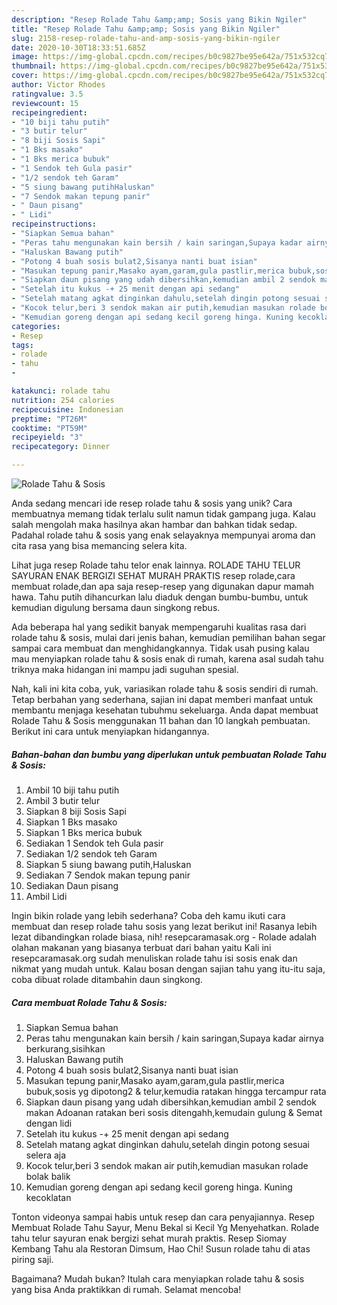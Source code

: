 ```yaml
---
description: "Resep Rolade Tahu &amp;amp; Sosis yang Bikin Ngiler"
title: "Resep Rolade Tahu &amp;amp; Sosis yang Bikin Ngiler"
slug: 2158-resep-rolade-tahu-and-amp-sosis-yang-bikin-ngiler
date: 2020-10-30T18:33:51.685Z
image: https://img-global.cpcdn.com/recipes/b0c9827be95e642a/751x532cq70/rolade-tahu-sosis-foto-resep-utama.jpg
thumbnail: https://img-global.cpcdn.com/recipes/b0c9827be95e642a/751x532cq70/rolade-tahu-sosis-foto-resep-utama.jpg
cover: https://img-global.cpcdn.com/recipes/b0c9827be95e642a/751x532cq70/rolade-tahu-sosis-foto-resep-utama.jpg
author: Victor Rhodes
ratingvalue: 3.5
reviewcount: 15
recipeingredient:
- "10 biji tahu putih"
- "3 butir telur"
- "8 biji Sosis Sapi"
- "1 Bks masako"
- "1 Bks merica bubuk"
- "1 Sendok teh Gula pasir"
- "1/2 sendok teh Garam"
- "5 siung bawang putihHaluskan"
- "7 Sendok makan tepung panir"
- " Daun pisang"
- " Lidi"
recipeinstructions:
- "Siapkan Semua bahan"
- "Peras tahu mengunakan kain bersih / kain saringan,Supaya kadar airnya berkurang,sisihkan"
- "Haluskan Bawang putih"
- "Potong 4 buah sosis bulat2,Sisanya nanti buat isian"
- "Masukan tepung panir,Masako ayam,garam,gula pastlir,merica bubuk,sosis yg dipotong2 &amp; telur,kemudia ratakan hingga tercampur rata"
- "Siapkan daun pisang yang udah dibersihkan,kemudian ambil 2 sendok makan Adoanan ratakan beri sosis ditengahh,kemudain gulung &amp; Semat dengan lidi"
- "Setelah itu kukus -+ 25 menit dengan api sedang"
- "Setelah matang agkat dinginkan dahulu,setelah dingin potong sesuai selera aja"
- "Kocok telur,beri 3 sendok makan air putih,kemudian masukan rolade bolak balik"
- "Kemudian goreng dengan api sedang kecil goreng hinga. Kuning kecoklatan"
categories:
- Resep
tags:
- rolade
- tahu
- 

katakunci: rolade tahu  
nutrition: 254 calories
recipecuisine: Indonesian
preptime: "PT26M"
cooktime: "PT59M"
recipeyield: "3"
recipecategory: Dinner

---
```



![Rolade Tahu &amp; Sosis](https://img-global.cpcdn.com/recipes/b0c9827be95e642a/751x532cq70/rolade-tahu-sosis-foto-resep-utama.jpg)

Anda sedang mencari ide resep rolade tahu &amp; sosis yang unik? Cara membuatnya memang tidak terlalu sulit namun tidak gampang juga. Kalau salah mengolah maka hasilnya akan hambar dan bahkan tidak sedap. Padahal rolade tahu &amp; sosis yang enak selayaknya mempunyai aroma dan cita rasa yang bisa memancing selera kita.

Lihat juga resep Rolade tahu telor enak lainnya. ROLADE TAHU TELUR SAYURAN ENAK BERGIZI SEHAT MURAH PRAKTIS resep rolade,cara membuat rolade,dan apa saja resep-resep yang digunakan dapur mamah hawa. Tahu putih dihancurkan lalu diaduk dengan bumbu-bumbu, untuk kemudian digulung bersama daun singkong rebus.

Ada beberapa hal yang sedikit banyak mempengaruhi kualitas rasa dari rolade tahu &amp; sosis, mulai dari jenis bahan, kemudian pemilihan bahan segar sampai cara membuat dan menghidangkannya. Tidak usah pusing kalau mau menyiapkan rolade tahu &amp; sosis enak di rumah, karena asal sudah tahu triknya maka hidangan ini mampu jadi suguhan spesial.


Nah, kali ini kita coba, yuk, variasikan rolade tahu &amp; sosis sendiri di rumah. Tetap berbahan yang sederhana, sajian ini dapat memberi manfaat untuk membantu menjaga kesehatan tubuhmu sekeluarga. Anda dapat membuat Rolade Tahu &amp; Sosis menggunakan 11 bahan dan 10 langkah pembuatan. Berikut ini cara untuk menyiapkan hidangannya.

<!--inarticleads1-->

##### Bahan-bahan dan bumbu yang diperlukan untuk pembuatan Rolade Tahu &amp; Sosis:

1. Ambil 10 biji tahu putih
1. Ambil 3 butir telur
1. Siapkan 8 biji Sosis Sapi
1. Siapkan 1 Bks masako
1. Siapkan 1 Bks merica bubuk
1. Sediakan 1 Sendok teh Gula pasir
1. Sediakan 1/2 sendok teh Garam
1. Siapkan 5 siung bawang putih,Haluskan
1. Sediakan 7 Sendok makan tepung panir
1. Sediakan  Daun pisang
1. Ambil  Lidi


Ingin bikin rolade yang lebih sederhana? Coba deh kamu ikuti cara membuat dan resep rolade tahu sosis yang lezat berikut ini! Rasanya lebih lezat dibandingkan rolade biasa, nih! resepcaramasak.org - Rolade adalah olahan makanan yang biasanya terbuat dari bahan yaitu Kali ini resepcaramasak.org sudah menuliskan rolade tahu isi sosis enak dan nikmat yang mudah untuk. Kalau bosan dengan sajian tahu yang itu-itu saja, coba dibuat rolade ditambahin daun singkong. 

<!--inarticleads2-->

##### Cara membuat Rolade Tahu &amp; Sosis:

1. Siapkan Semua bahan
1. Peras tahu mengunakan kain bersih / kain saringan,Supaya kadar airnya berkurang,sisihkan
1. Haluskan Bawang putih
1. Potong 4 buah sosis bulat2,Sisanya nanti buat isian
1. Masukan tepung panir,Masako ayam,garam,gula pastlir,merica bubuk,sosis yg dipotong2 &amp; telur,kemudia ratakan hingga tercampur rata
1. Siapkan daun pisang yang udah dibersihkan,kemudian ambil 2 sendok makan Adoanan ratakan beri sosis ditengahh,kemudain gulung &amp; Semat dengan lidi
1. Setelah itu kukus -+ 25 menit dengan api sedang
1. Setelah matang agkat dinginkan dahulu,setelah dingin potong sesuai selera aja
1. Kocok telur,beri 3 sendok makan air putih,kemudian masukan rolade bolak balik
1. Kemudian goreng dengan api sedang kecil goreng hinga. Kuning kecoklatan


Tonton videonya sampai habis untuk resep dan cara penyajiannya. Resep Membuat Rolade Tahu Sayur, Menu Bekal si Kecil Yg Menyehatkan. Rolade tahu telur sayuran enak bergizi sehat murah praktis. Resep Siomay Kembang Tahu ala Restoran Dimsum, Hao Chi! Susun rolade tahu di atas piring saji. 

Bagaimana? Mudah bukan? Itulah cara menyiapkan rolade tahu &amp; sosis yang bisa Anda praktikkan di rumah. Selamat mencoba!
